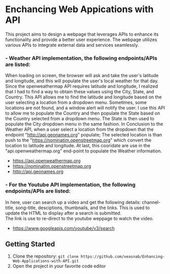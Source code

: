 # Enchancing Web Appications with API
This project aims to design a webpage that leverages APIs to enhance its functionality and provide a better user experience. The webpage utilizes various APIs to integrate external data and services seamlessly.

### - Weather API implementation, the following endpoints/APIs are listed:
When loading on screen, the browser will ask and take the user's latitude and longitude, and this will populate the user's local weather for that day.
Since the openweathermap API requires latitude and longitude, I realized that I had to find a way to obtain these values using the City, State, and Country. 
This API allows me to find the latitude and longitude based on the user selecting a location from a dropdown menu. 
Sometimes, some locations are not found, and a window alert will notify the user.
I use this API to allow me to populate the Country and then populate the State based on the Country selected from a dropdown menu. 
The State is then used to populate the City dropdown menu in the same fashion. 
In Conclusion to the Weather API, when a user select a location from the dropdown that the endpoint "http://api.geonames.org" populate; The selected location is than push to the "https://nominatim.openstreetmap.org" which convert the location to latitude and longitude. At last, this cooridate are use in the "api.openweathermap.org" end-point to populate the Weather information.
- https://api.openweathermap.org
- https://nominatim.openstreetmap.org
- http://api.geonames.org

### - For the Youtube API implementation, the following endpoints/APIs are listed:
In here, user can search up a video and get the following details: channel-title, song-title, desciptions, thumbnails, and the links.
This is used to update the HTML to display after a search is submitted.  
The link is use to re-direct to the youtube weppage to watch the video.  
- https://www.googleapis.com/youtube/v3/search
## Getting Started
1. Clone the repository: `git clone https://github.com/veasnab/Enhancing-Web-Applications-with-API.git`
2. Open the project in your favorite code editor
